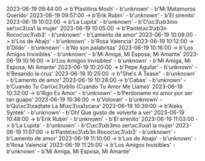 2023-06-19 09:44:00 -> b'Plastilina Mosh' - b'unknown' - b'Mi Matamoros Querido'
2023-06-19 09:57:00 -> b'Erik Rubin' - b'unknown' - b'El sirenito'
2023-06-19 10:02:00 -> b'La Lupita' - b'unknown' - b'C\xc3\xb3mo ser\xc3\xa1 la mujer'
2023-06-19 10:05:00 -> b'Pante\xc3\xb3n Rococ\xc3\xb3' - b'unknown' - b'Lamento de amor'
2023-06-19 10:09:00 -> b'Los de Abajo' - b'unknown' - b'Rosa Valencia'
2023-06-19 10:12:00 -> b'Dildo' - b'unknown' - b'No son palabritas'
2023-06-19 10:16:00 -> b'Los Amigos Invisibles' - b'unknown' - b'Mi Amiga, Mi Esposa, Mi Amante'
2023-06-19 10:16:00 -> b'Los Amigos Invisibles' - b'unknown' - b'Mi Amiga, Mi Esposa, Mi Amante'
2023-06-19 10:20:00 -> b'Pepe Aguilar' - b'unknown' - b'Besando la cruz'
2023-06-19 10:25:00 -> b"She's A Tease" - b'unknown' - b'Lamento de amor'
2023-06-19 10:28:00 -> b'Cabas' - b'unknown' - b'Cuando Tu Cari\xc3\xb1o (Cuando Tu Amor Me Llame)'
2023-06-19 10:32:00 -> b'Rigo Es Amor' - b'unknown' - b'Perdoname mi amor por ser tan guapo'
2023-06-19 10:36:00 -> b'Volovan' - b'unknown' - b'Qu\xc3\xadtate La M\xc3\xa1scara'
2023-06-19 10:39:00 -> b'Aleks Syntek' - b'unknown' - b'Oh! Que gusto de volverte a ver'
2023-06-19 10:48:00 -> b'Erik Rubin' - b'unknown' - b'El sirenito'
2023-06-19 11:03:00 -> b'La Lupita' - b'unknown' - b'C\xc3\xb3mo ser\xc3\xa1 la mujer'
2023-06-19 11:07:00 -> b'Pante\xc3\xb3n Rococ\xc3\xb3' - b'unknown' - b'Lamento de amor'
2023-06-19 11:10:00 -> b'Los de Abajo' - b'unknown' - b'Rosa Valencia'
2023-06-19 11:25:00 -> b'Los Amigos Invisibles' - b'unknown' - b'Mi Amiga, Mi Esposa, Mi Amante'
